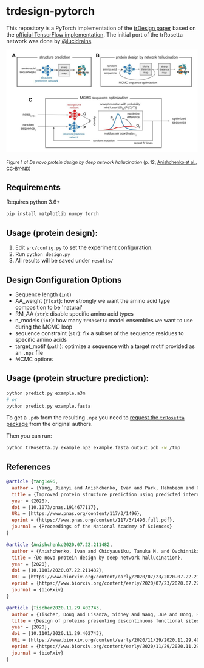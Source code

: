 # trdesign-pytorch

This repository is a PyTorch implementation of the [trDesign paper][1] based on the
[official TensorFlow implementation](https://github.com/gjoni/trDesign). The initial port of the trRosetta network was done by [@lucidrains](https://github.com/lucidrains).

![Figure 1: trDesign Architecture](assets/trDesign.jpg?raw=true "trDesign Architecture")

<small>Figure 1 of <em>De novo protein design by deep network hallucination</em> (p. 12, [Anishchenko et al.][1], [CC-BY-ND][cc-by-nd])</small>

[1]: https://www.biorxiv.org/content/10.1101/2020.07.22.211482v1.full.pdf
[cc-by-nd]: https://creativecommons.org/licenses/by-nc-nd/4.0/

## Requirements

Requires python 3.6+

```bash
pip install matplotlib numpy torch
```

## Usage (protein design):

1. Edit `src/config.py` to set the experiment configuration.
2. Run `python design.py`
3. All results will be saved under `results/`

## Design Configuration Options

- Sequence length (`int`)
- AA_weight (`float`): how strongly we want the amino acid type composition to be 'natural'
- RM_AA (`str`): disable specific amino acid types
- n_models (`int`): how many `trRosetta` model ensembles we want to use during the MCMC loop
- sequence constraint (`str`): fix a subset of the sequence residues to specific amino acids
- target_motif (`path`): optimize a sequence with a target motif provided as an `.npz` file
- MCMC options

## Usage (protein structure prediction):

```bash
python predict.py example.a3m
# or
python predict.py example.fasta
```

To get a `.pdb` from the resulting `.npz` you need to [request the `trRosetta`
package](https://yanglab.nankai.edu.cn/trRosetta/download/) from the original authors.

Then you can run:

```bash
python trRosetta.py example.npz example.fasta output.pdb -w /tmp
```

## References

```bibtex
@article {Yang1496,
  author = {Yang, Jianyi and Anishchenko, Ivan and Park, Hahnbeom and Peng, Zhenling and Ovchinnikov, Sergey and Baker, David},
  title = {Improved protein structure prediction using predicted interresidue orientations},
  year = {2020},
  doi = {10.1073/pnas.1914677117},
  URL = {https://www.pnas.org/content/117/3/1496},
  eprint = {https://www.pnas.org/content/117/3/1496.full.pdf},
  journal = {Proceedings of the National Academy of Sciences}
}
```

```bibtex
@article {Anishchenko2020.07.22.211482,
  author = {Anishchenko, Ivan and Chidyausiku, Tamuka M. and Ovchinnikov, Sergey and Pellock, Samuel J. and Baker, David},
  title = {De novo protein design by deep network hallucination},
  year = {2020},
  doi = {10.1101/2020.07.22.211482},
  URL = {https://www.biorxiv.org/content/early/2020/07/23/2020.07.22.211482},
  eprint = {https://www.biorxiv.org/content/early/2020/07/23/2020.07.22.211482.full.pdf},
  journal = {bioRxiv}
}
```

```bibtex
@article {Tischer2020.11.29.402743,
  author = {Tischer, Doug and Lisanza, Sidney and Wang, Jue and Dong, Runze and Anishchenko, Ivan and Milles, Lukas F. and Ovchinnikov, Sergey and Baker, David},
  title = {Design of proteins presenting discontinuous functional sites using deep learning},
  year = {2020},
  doi = {10.1101/2020.11.29.402743},
  URL = {https://www.biorxiv.org/content/early/2020/11/29/2020.11.29.402743},
  eprint = {https://www.biorxiv.org/content/early/2020/11/29/2020.11.29.402743.full.pdf},
  journal = {bioRxiv}
}
```
